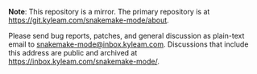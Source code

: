**Note**: This repository is a mirror.  The primary repository is at <https://git.kyleam.com/snakemake-mode/about>.

Please send bug reports, patches, and general discussion as plain-text email to <snakemake-mode@inbox.kyleam.com>.  Discussions that include this address are public and archived at <https://inbox.kyleam.com/snakemake-mode/>.
